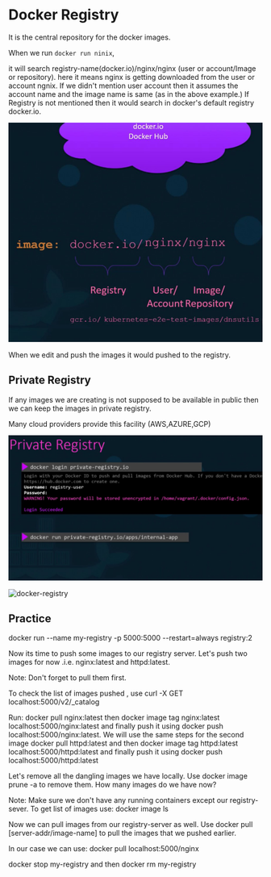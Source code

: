 # Docker Registry

It is the central repository for the docker images.

When we run `docker run ninix`,

it will search registry-name(docker.io)/nginx/nginx (user or account/Image or repository).
here it means nginx is getting downloaded from the user or account ngnix.  If we didn't
mention user account then it assumes the account name and the image name is
same (as in the above example.)  If Registry is not mentioned then it would search in
docker's default registry docker.io.

![docker-registry](../images/docker-registry-1.jpg "docker-registry")

When we edit and push the images it would pushed to the registry.

## Private Registry

If any images we are creating is not supposed to be available in public then we can keep the images in private registry.

Many cloud providers provide this facility (AWS,AZURE,GCP)

![docker-registry](../images/docker-registry-2.jpg "docker-registry")

![docker-registry](../images/docker-registry-3.jpg "docker-registry")

## Practice
docker run --name my-registry -p 5000:5000 --restart=always registry:2


Now its time to push some images to our registry server. Let's push two images for now .i.e. nginx:latest and httpd:latest.

Note: Don't forget to pull them first.

To check the list of images pushed , use curl -X GET localhost:5000/v2/_catalog

Run: docker pull nginx:latest then docker image tag nginx:latest localhost:5000/nginx:latest and finally push it using docker push localhost:5000/nginx:latest.
We will use the same steps for the second image docker pull httpd:latest and then docker image tag httpd:latest localhost:5000/httpd:latest and finally push it using docker push localhost:5000/httpd:latest


Let's remove all the dangling images we have locally. Use docker image prune -a to remove them. How many images do we have now?


Note: Make sure we don't have any running containers except our registry-sever.
To get list of images use: docker image ls


Now we can pull images from our registry-server as well. Use docker pull [server-addr/image-name] to pull the images that we pushed earlier.


In our case we can use: docker pull localhost:5000/nginx

docker stop my-registry and then docker rm my-registry